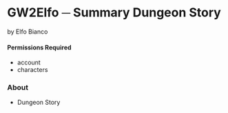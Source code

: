 # GW2Elfo ─ Summary Dungeon Story
by Elfo Bianco

#### Permissions Required
* account
* characters

### About
* Dungeon Story
